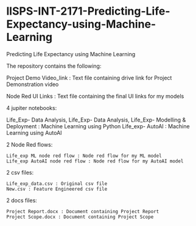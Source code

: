 # llSPS-INT-2171-Predicting-Life-Expectancy-using-Machine-Learning
Predicting Life Expectancy using Machine Learning

The repository contains the following:

Project Demo Video_link : Text file containing drive link for Project Demonstration video

Node Red UI Links : Text file containing the final UI links for my models

4 jupiter notebooks:

 Life_Exp- Data Analysis, Life_Exp- Data Analysis, Life_Exp- Modelling & Deployment : Machine Learning using Python
 Life_exp- AutoAI : Machine Learning using AutoAI

2 Node Red flows:

    Life_exp ML node red flow : Node red flow for my ML model
    Life_exp AutoAI node red flow : Node red flow for my AutoAI model

2 csv files:

    Life_exp_data.csv : Original csv file
    New.csv : Feature Engineered csv file

2 docs files:

    Project Report.docx : Document containing Project Report
    Project Scope.docx : Document containing Project Scope
